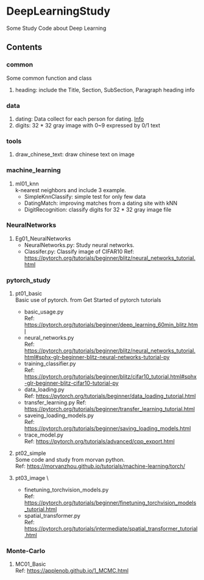 # DeepLearningStudy
Some Study Code about Deep Learning

## Contents
### common
Some common function and class
1. heading: include the Title, Section, SubSection, Paragraph heading info

### data
1. dating: Data collect for each person for dating. [Info](./data/dating/info.md)
1. digits: 32 * 32 gray image with 0~9 expressed by 0/1 text

### tools
1. draw_chinese_text: draw chinese text on image


### machine_learning
1. ml01_knn \
    k-nearest neighbors and include 3 example.
    - SimpleKnnClassify: simple test for only few data
    - DatingMatch: improving matches from a dating site with kNN
    - DigitRecognition: classify digits for 32 * 32 gray image file


### NeuralNetworks
1. Eg01_NeuralNetworks
    - NeuralNetworks.py: Study neural networks.
    - Classifer.py: Classify image of CIFAR10
    Ref: https://pytorch.org/tutorials/beginner/blitz/neural_networks_tutorial.html


### pytorch_study
1. pt01_basic   \
    Basic use of pytorch. from Get Started of pytorch tutorials
    - basic_usage.py    \
        Ref: https://pytorch.org/tutorials/beginner/deep_learning_60min_blitz.html
    - neural_networks.py \
        Ref: https://pytorch.org/tutorials/beginner/blitz/neural_networks_tutorial.html#sphx-glr-beginner-blitz-neural-networks-tutorial-py
    - training_classifier.py \
        Ref: https://pytorch.org/tutorials/beginner/blitz/cifar10_tutorial.html#sphx-glr-beginner-blitz-cifar10-tutorial-py
    - data_loading.py   \
        Ref: https://pytorch.org/tutorials/beginner/data_loading_tutorial.html
    - transfer_learning.py
        Ref: https://pytorch.org/tutorials/beginner/transfer_learning_tutorial.html
    - saveing_loading_models.py \
        Ref: https://pytorch.org/tutorials/beginner/saving_loading_models.html
    - trace_model.py    \
        Ref: https://pytorch.org/tutorials/advanced/cpp_export.html
    
1. pt02_simple  \
    Some code and study from morvan python. \
    Ref: https://morvanzhou.github.io/tutorials/machine-learning/torch/
    
1. pt03_image   \
    - finetuning_torchvision_models.py  \
        Ref: https://pytorch.org/tutorials/beginner/finetuning_torchvision_models_tutorial.html
    - spatial_transformer.py    \
        Ref: https://pytorch.org/tutorials/intermediate/spatial_transformer_tutorial.html

### Monte-Carlo
1. MC01_Basic   \
    Ref: https://applenob.github.io/1_MCMC.html

